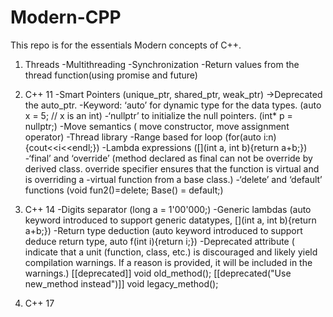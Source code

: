 # Modern-CPP
This repo is for the essentials Modern concepts of C++.
1. Threads
        -Multithreading
        -Synchronization
        -Return values from the thread function(using promise and future)
   
2. C++ 11
       -Smart Pointers (unique_ptr, shared_ptr, weak_ptr) ->Deprecated the auto_ptr.
       -Keyword: ‘auto’ for dynamic type for the data types. (auto x = 5; // x is an int)
       -‘nullptr’ to initialize the null pointers. (int* p = nullptr;)
       -Move semantics ( move constructor, move assignment operator)
       -Thread library
       -Range based for loop (for(auto i:n){cout<<i<<endl;})
       -Lambda expressions ([](int a, int b){return a+b;})
       -‘final’ and ‘override’ (method declared as final can not be override by derived class. override specifier ensures that the function is virtual and is overriding a             -virtual function from a base class.)
       -‘delete’ and ‘default’ functions (void fun2()=delete; Base() = default;)
3. C++ 14
        -Digits separator (long a = 1'00'000;)
        -Generic lambdas (auto keyword introduced to support generic datatypes, [](int a, int b){return a+b;})
        -Return type deduction (auto keyword introduced to support deduce return type, auto f(int i){return i;})
        -Deprecated attribute ( indicate that a unit (function, class, etc.) is discouraged and likely yield compilation warnings. If a reason is provided, it will be         included in the warnings.)
        [[deprecated]]
        void old_method();
        [[deprecated("Use new_method instead")]]
        void legacy_method();

4. C++ 17
